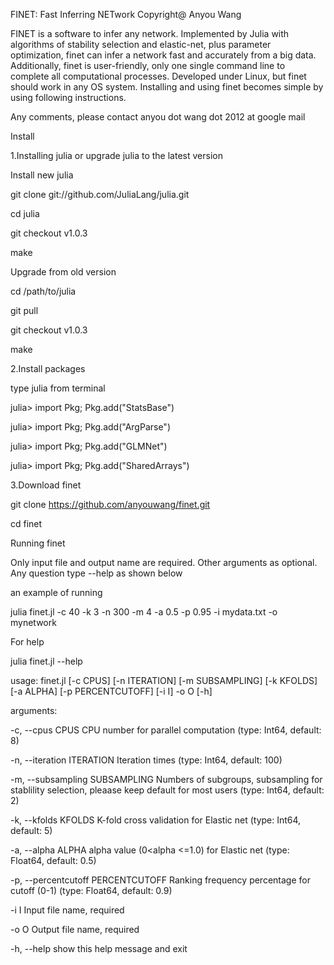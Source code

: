 FINET: Fast Inferring NETwork 
Copyright@  Anyou Wang 

FINET is a software to infer any network. Implemented by Julia with algorithms of stability selection and elastic-net, plus parameter optimization, finet can infer a network fast and accurately from a big data. Additionally, finet is user-friendly, only one single command line to complete all computational processes. Developed under Linux, but finet should work in any OS system. Installing and using finet becomes simple by using following instructions. 

Any comments, please contact anyou dot wang dot 2012 at google mail

Install

1.Installing julia or upgrade julia to the latest version

Install new julia

git clone git://github.com/JuliaLang/julia.git

cd julia

git checkout v1.0.3

make



Upgrade from old version

cd /path/to/julia

git pull

git checkout v1.0.3

make




2.Install packages

type julia from terminal

julia> import Pkg; Pkg.add("StatsBase")

julia> import Pkg; Pkg.add("ArgParse")

julia> import Pkg; Pkg.add("GLMNet")

julia> import Pkg; Pkg.add("SharedArrays")




3.Download finet

git clone https://github.com/anyouwang/finet.git

cd finet


Running finet

Only input file and output name are required. Other arguments as optional. Any question type --help as shown below

an example of running

julia finet.jl -c 40 -k 3 -n 300 -m 4 -a 0.5 -p 0.95 -i mydata.txt -o mynetwork  

For help

julia finet.jl --help

usage: finet.jl [-c CPUS] [-n ITERATION] [-m SUBSAMPLING]
                        [-k KFOLDS] [-a ALPHA] [-p PERCENTCUTOFF]
                        [-i I] -o O [-h]




arguments:

  -c, --cpus CPUS       CPU number for parallel computation (type:
                        Int64, default: 8)
                        
  -n, --iteration ITERATION
                          Iteration times (type: Int64, default: 100)
                        
  -m, --subsampling SUBSAMPLING
                        Numbers of subgroups, subsampling for
                        stablility selection, pleaase keep default for
                        most users (type: Int64, default: 2)
                        
  -k, --kfolds KFOLDS   K-fold cross validation for Elastic net (type:
                        Int64, default: 5)
                        
  -a, --alpha ALPHA     alpha value (0<alpha <=1.0) for Elastic net
                        (type: Float64, default: 0.5)
                        
  -p, --percentcutoff PERCENTCUTOFF
                          Ranking frequency percentage for cutoff (0-1)
                        (type: Float64, default: 0.9)
                        
  -i I                  Input file name, required
  
  -o O                  Output file name, required
  
  -h, --help            show this help message and exit
  




